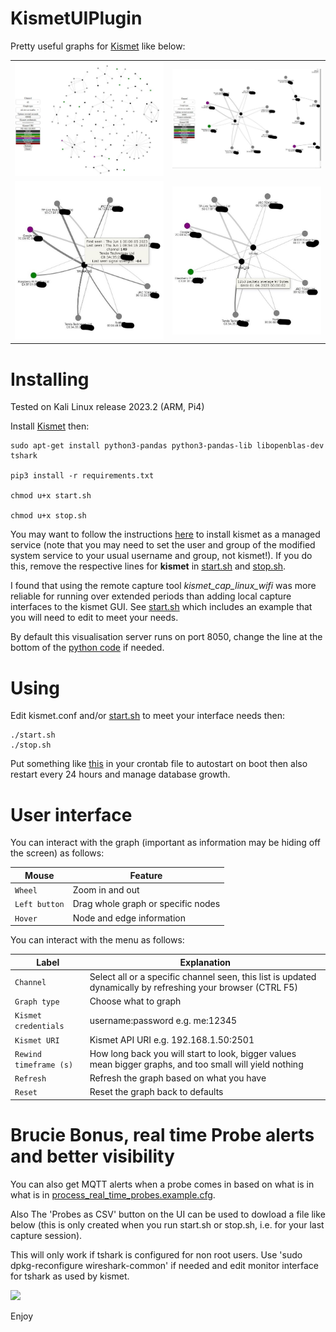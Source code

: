 # KismetUIPlugin

Pretty useful graphs for [Kismet](https://github.com/kismetwireless/kismet) like below:

<table>
  <tr>
    <td><img src="./1.JPG" width="400"</td>
    <td><img src="./2.JPG" width="400"</td>
  </tr>
  <tr>
     <td><img src="./3.JPG" width="400"</td>
     <td><img src="./4.JPG" width="400"</td>
  </tr>
</table>

# Installing

Tested on Kali Linux release 2023.2 (ARM, Pi4)

Install [Kismet](https://www.kismetwireless.net/) then:

``` console
sudo apt-get install python3-pandas python3-pandas-lib libopenblas-dev tshark

pip3 install -r requirements.txt

chmod u+x start.sh

chmod u+x stop.sh
```
You may want to follow the instructions [here](https://github.com/kismetwireless/kismet/blob/master/packaging/systemd/README) to install kismet as a managed service (note that you may need to set the user and group of the modified system service to your usual username and group, not kismet!). If you do this, remove the respective lines for **kismet** in [start.sh](start.sh) and [stop.sh](stop.sh). 

I found that using the remote capture tool *kismet_cap_linux_wifi* was more reliable for running over extended periods than adding local capture interfaces to the kismet GUI. See [start.sh](start.sh) which includes an example that you will need to edit to meet your needs.


By default this visualisation server runs on port 8050, change the line at the bottom of the [python code](./KismetUIPlugin.py) if needed.

# Using

Edit kismet.conf and/or [start.sh](start.sh) to meet your interface needs then:

``` console
./start.sh
./stop.sh
```
Put something like [this](crontab) in your crontab file to autostart on boot then also restart every 24 hours and manage database growth.

# User interface

You can interact with the graph (important as information may be hiding off the screen) as follows:

**Mouse** | **Feature**
----- | -------
```Wheel``` | Zoom in and out
```Left button``` | Drag whole graph or specific nodes
```Hover``` | Node and edge information

You can interact with the menu as follows:

**Label** | **Explanation**
----- | -----------
```Channel``` | Select all or a specific channel seen, this list is updated dynamically by refreshing your browser (CTRL F5)
```Graph type``` | Choose what to graph
```Kismet credentials``` | username:password e.g. me:12345
```Kismet URI``` | Kismet API URI e.g. 192.168.1.50:2501
```Rewind timeframe (s)``` | How long back you will start to look, bigger values mean bigger graphs, and too small will yield nothing
```Refresh``` | Refresh the graph based on what you have
```Reset``` | Reset the graph back to defaults

# Brucie Bonus, real time Probe alerts and better visibility

You can also get MQTT alerts when a probe comes in based on what is in what is in [process_real_time_probes.example.cfg](process_real_time_probes.example.cfg).

Also The 'Probes as CSV' button on the UI can be used to dowload a file like below (this is only created when you run start.sh or stop.sh, i.e. for your last capture session).

This will only work if tshark is configured for non root users. Use 'sudo dpkg-reconfigure wireshark-common' if needed and edit monitor interface for tshark as used by kismet. 

<img src="./example-probes.jpg">

Enjoy


